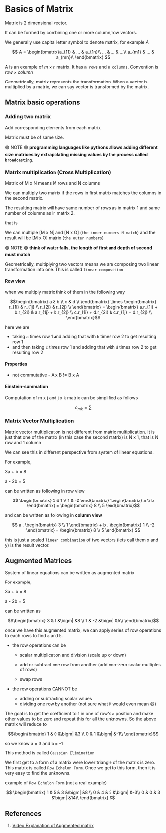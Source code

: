 # Basics of Matrix

Matrix is 2 dimensional vector.

It can be formed by combining one or more column/row vectors.

We generally use capital letter symbol to denote matrix, for example $A$

$$
A = \begin{bmatrix}a_{11} & ... & a_{1n}\\
... & ... & ...\\
a_{m1} & ... & a_{mn}\\
\end{bmatrix}
$$

A is an example of $m\times n$ matrix. It has `m rows` and `n columns`. Convention is $row \times column$

Geometrically, matrix represents the transformation. When a vector is multiplied by a matrix, we can say vector is transformed by the matrix.

## Matrix basic operations

### Adding two matrix

Add corresponding elements from each matrix

Matrix must be of same size.

🟢 NOTE 🟢 **programming languages like pythons allows adding different size matrices by extrapolating missing values by the process called `broadcasting`**.

### Matrix multiplication (Cross Multiplication)

Matrix of M x N means M rows and N columns

We can multiply two matrix if the rows in first matrix matches the columns in the second matrix.

The resulting matrix will have same number of rows as in matrix 1 and same number of columns as in matrix 2.

that is

We can multiple [M x N] and [N x O] (`the inner numbers N match`)
and the result will be [M x O] matrix (`the outer numbers`)

🟢 NOTE 🟢 **think of water falls, the length of first and depth of second must match**

Geometrically, multiplying two vectors means we are composing two linear transformation into one. This is called `linear composition`

#### Row view

when we multiply matrix think of them in the following way

$$\begin{bmatrix} a & b \\
c & d \\
\end{bmatrix} \times \begin{bmatrix} r_{1i} & r_{1j} \\
r_{2i} & r_{2j} \\
\end{bmatrix} = \begin{bmatrix} a.r_{1i} + b.r_{2i} & a.r_{1j} + b.r_{2j} \\
c.r_{1i} + d.r_{2i} & c.r_{1j} + d.r_{2j} \\
\end{bmatrix}$$

here we are

* taking `a` times row 1 and adding that with `b` times row 2 to get resulting row 1
* and then taking `c` times row 1 and adding that with `d` times row 2 to get resulting row 2

#### Properties

* not commutative - A x B != B x A

#### Einstein-summation

Computation of m x j and j x k matrix can be simplified as follows

$$
c_{mk} = \sum_{}
$$



### Matrix Vector Multiplication

Matrix vector multiplication is not different from matrix multiplication. It is just that one of the matrix (in this case the second matrix) is N x 1, that is N row and 1 column

We can see this in different perspective from system of linear equations.

For example,

3a + b = 8

a - 2b = 5

can be written as following in row view

$$ \begin{bmatrix} 3 & 1 \\
1 & -2 \end{bmatrix} \begin{bmatrix} a \\
b \end{bmatrix} = \begin{bmatrix} 8 \\ 5
\end{bmatrix}$$

and can be written as following in **column view**

$$ a . \begin{bmatrix} 3 \\
1 \end{bmatrix} + b . \begin{bmatrix} 1 \\
-2 \end{bmatrix} = \begin{bmatrix} 8 \\
5 \end{bmatrix} $$

this is just a scaled `linear combination` of two vectors (lets call them x and y) is the result vector.


## Augmented Matrices

System of linear equations can be written as augmented matrix

For example,

3a + b = 8

a - 2b = 5

can be written as

$$\begin{bmatrix} 3 & 1 &\bigm| &8 \\
1 & -2 &\bigm| &5\\
\end{bmatrix}$$

once we have this augmented matrix, we can apply series of row operations to each rows to find `a` and `b`.

* the row operations can be

  * scalar multiplication and division (scale up or down)

  * add or subtract one row from another (add non-zero scalar multiples of rows)
  * swap rows

* the row operations CANNOT be
  * adding or subtracting scalar values
  * dividing one row by another (not sure what it would even mean 😄)

The goal is to get the coefficient to 1 in one of row's `a` position and make other values to be zero and repeat this for all the unknowns. So the above matrix will reduce to

$$\begin{bmatrix} 1 & 0 &\bigm| &3 \\
0 & 1 &\bigm| &-1\\
\end{bmatrix}$$

so we know a = 3 and b = -1

This method is called `Gaussian Elimination`

We first get to a form of a matrix were lower triangle of the matrix is zero. This matrix is called `Row Echelon Form`. Once we get to this form, then it is very easy to find the unknowns.

example of `Row Echelon Form` (not a real example)

$$
\begin{bmatrix}
1 & 5 & 3 &\bigm| &8 \\
0 & 4 & 2 &\bigm| &-3\\
0 & 0 & 3 &\bigm| &14\\
\end{bmatrix}
$$

## References

1. [Video Explanation of Augmented matrix](https://www.youtube.com/watch?v=sza_BKR2KFc&list=PL5KkMZvBpo5C6yh94U8m_9TL6MplIK9RZ)
